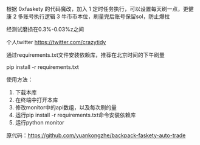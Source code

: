 根据 0xfaskety 的代码魔改，加入
1 定时任务执行，可以设置每天刷一点，更健康
2 多账号执行逻辑
3 牛市币本位，刷量完后账号保留sol，防止爆拉

经测试磨损在0.3%-0.03%z之间

个人twitter https://twitter.com/crazytidy

通过requirements.txt文件安装依赖库，推荐在北京时间的下午刷量

pip install -r requirements.txt

使用方法：
1. 下载本库
2. 在终端中打开本库
3. 修改monitor中的api数组，以及每次刷的量
4. 运行pip install -r requirements.txt命令安装依赖库
5. 运行python monitor

原代码：https://github.com/yuankongzhe/backpack-faskety-auto-trade